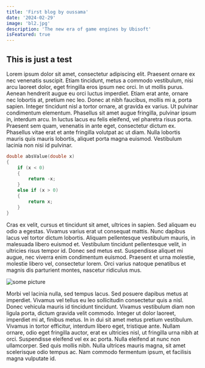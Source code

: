 ```yaml
---
title: 'First blog by oussama'
date: '2024-02-29'
image: 'bl2.jpg'
description: 'The new era of game engines by Ubisoft'
isFeatured: true
---
```


## This is just a test

Lorem ipsum dolor sit amet, consectetur adipiscing elit. Praesent ornare ex nec venenatis suscipit. Etiam tincidunt, metus a commodo vestibulum, nisi arcu laoreet dolor, eget fringilla eros ipsum nec orci. In ut mollis purus. Aenean hendrerit augue eu orci luctus imperdiet. Etiam erat ante, ornare nec lobortis at, pretium nec leo. Donec at nibh faucibus, mollis mi a, porta sapien. Integer tincidunt nisl a tortor ornare, at gravida ex varius. Ut pulvinar condimentum elementum. Phasellus sit amet augue fringilla, pulvinar ipsum in, interdum arcu. In luctus lacus eu felis eleifend, vel pharetra risus porta. Praesent sem quam, venenatis in ante eget, consectetur dictum ex. Phasellus vitae erat et ante fringilla volutpat ac ut diam. Nulla lobortis mauris quis mauris lobortis, aliquet porta magna euismod. Vestibulum lacinia non nisi id pulvinar.

```cpp
double absValue(double x)
{
    if (x < 0)
    {
        return -x;
    }
    else if (x > 0)
    {
        return x;
    }
}
```

Cras ex velit, cursus et tincidunt sit amet, ultrices in sapien. Sed aliquam eu odio a egestas. Vivamus varius erat ut consequat mattis. Nunc dapibus lacus vel tortor dictum lobortis. Aliquam pellentesque vestibulum mauris, in malesuada libero euismod et. Vestibulum tincidunt pellentesque velit, in ultricies risus tempor id. Donec sed metus est. Suspendisse aliquet mi augue, nec viverra enim condimentum euismod. Praesent et urna molestie, molestie libero vel, consectetur lorem. Orci varius natoque penatibus et magnis dis parturient montes, nascetur ridiculus mus.

![some picture](https://assetsio.reedpopcdn.com/red-dead-redemption-2-review-1540465569009.jpg?width=1200&height=1200&fit=bounds&quality=70&format=jpg&auto=webp)

Morbi vel lacinia nulla, sed tempus lacus. Sed posuere dapibus metus at imperdiet. Vivamus vel tellus eu leo sollicitudin consectetur quis a nisl. Donec vehicula mauris id tincidunt tincidunt. Vivamus vestibulum diam non ligula porta, dictum gravida velit commodo. Integer ut dolor laoreet, imperdiet mi at, finibus metus. In in dui sit amet metus pretium vestibulum. Vivamus in tortor efficitur, interdum libero eget, tristique ante. Nullam ornare, odio eget fringilla auctor, erat ex ultricies nisl, ut fringilla urna nibh at orci. Suspendisse eleifend vel ex ac porta. Nulla eleifend at nunc non ullamcorper. Sed quis mollis nibh. Nulla ultrices mauris magna, sit amet scelerisque odio tempus ac. Nam commodo fermentum ipsum, et facilisis magna vulputate id. 


